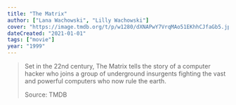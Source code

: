 ```yaml
---
title: "The Matrix"
author: ["Lana Wachowski", "Lilly Wachowski"]
cover: "https://image.tmdb.org/t/p/w1280/dXNAPwY7VrqMAo51EKhhCJfaGb5.jpg"
dateCreated: "2021-01-01"
tags: ["movie"]
year: "1999"
---
```


> Set in the 22nd century, The Matrix tells the story of a computer hacker who joins a group of underground insurgents fighting the vast and powerful computers who now rule the earth.
>
> Source: TMDB
